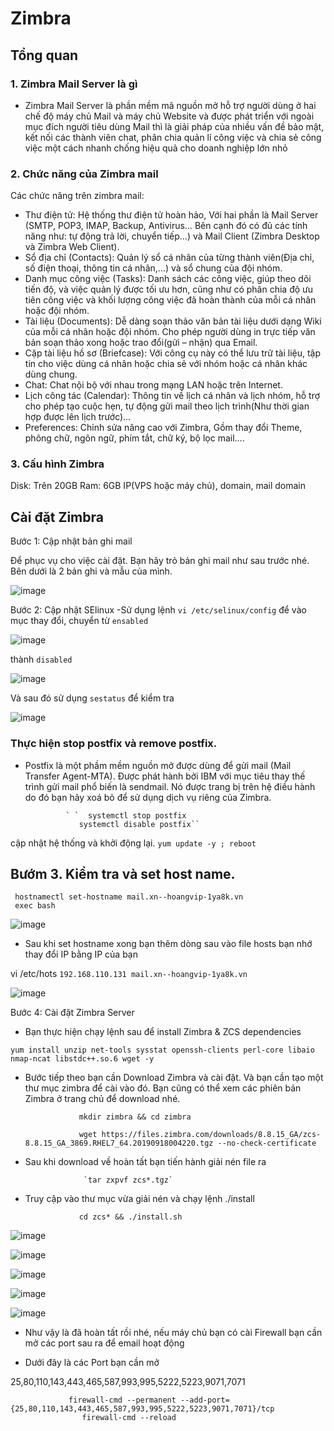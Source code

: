 # Zimbra 
## Tổng quan
### 1. Zimbra Mail Server là gì
- Zimbra Mail Server là phần mềm mã nguồn mở hỗ trợ người dùng ở hai chế độ máy chủ Mail và máy chủ Website và được phát triển với ngoài mục đích người tiêu dùng Mail thì là giải pháp của nhiều vấn đề bảo mật, kết nối các thành viên chat, phân chia quản lí công việc và chia sẻ công việc một cách nhanh chống hiệu quả cho doanh nghiệp lớn nhỏ
### 2. Chức năng của Zimbra mail
Các chức năng trên zimbra mail:

- Thư điện tử: Hệ thống thư điện tử hoàn hảo, Với hai phần là Mail Server (SMTP, POP3, IMAP, Backup, Antivirus… Bên cạnh đó có đủ các tính năng như: tự động trả lời, chuyển tiếp…) và Mail Client (Zimbra Desktop và Zimbra Web Client).
- Sổ địa chỉ (Contacts): Quản lý sổ cá nhân của từng thành viên(Địa chỉ, số điện thoại, thông tin cá nhân,…) và sổ chung của đội nhóm.
- Danh mục công việc (Tasks): Danh sách các công việc, giúp theo dõi tiến độ, và việc quản lý được tối ưu hơn, cũng như có phân chia độ ưu tiên công việc và khối lượng công việc đã hoàn thành của mỗi cá nhân hoặc đội nhóm.
- Tài liệu (Documents): Dễ dàng soạn thảo văn bản tài liệu dưới dạng Wiki của mỗi cá nhân hoặc đội nhóm. Cho phép người dùng in trực tiếp văn bản soạn thảo xong hoặc trao đổi(gửi – nhận) qua Email.
- Cặp tài liệu hồ sơ (Briefcase): Với công cụ này có thể lưu trữ tài liệu, tập tin cho việc dùng cá nhân hoặc chia sẻ với nhóm hoặc cá nhân khác dùng chung.
- Chat: Chat nội bộ với nhau trong mạng LAN hoặc trên Internet.
- Lịch công tác (Calendar): Thông tin về lịch cá nhân và lịch nhóm, hỗ trợ cho phép tạo cuộc hẹn, tự động gửi mail theo lịch trình(Như thời gian hợp được lên lịch trước)…
- Preferences: Chỉnh sửa nâng cao với Zimbra, Gồm thay đổi Theme, phông chữ, ngôn ngữ, phím tắt, chữ ký, bộ lọc mail….

### 3. Cấu hình Zimbra
Disk: Trên 20GB Ram: 6GB IP(VPS hoặc máy chủ), domain, mail domain

## Cài đặt Zimbra

Bước 1: Cập nhật bản ghi mail

Để phục vụ cho việc cài đặt. Bạn hãy trỏ bản ghi mail như sau trước nhé. Bên dưới là 2 bản ghi và mẫu của mình.

![image](https://user-images.githubusercontent.com/105496635/186051480-de77d99a-9a46-4ea1-8d89-587a31bb5250.png)

Bước 2: Cập nhật SElinux
-Sử dụng lệnh `vi /etc/selinux/config` để vào mục thay đổi, chuyển từ `ensabled`

![image](https://user-images.githubusercontent.com/105496635/186096391-73a63011-5e34-4471-9f68-bb4e1245f24b.png)

 thành `disabled`

![image](https://user-images.githubusercontent.com/105496635/186097046-7c29276f-b853-4cd4-af84-65fe3ddde998.png)

Và sau đó sử dụng `sestatus` để kiểm tra

![image](https://user-images.githubusercontent.com/105496635/186097409-6419b3fb-e332-41eb-983e-43e42071da9a.png)

### Thực hiện stop postfix và remove postfix.
- Postfix là một phầm mềm nguồn mở được dùng để gửi mail (Mail Transfer Agent-MTA). Được phát hành bởi IBM với mục tiêu thay thế trình gửi mail phổ biến là sendmail. Nó được trang bị trên hệ điều hành do đó bạn hãy xoá bỏ để sử dụng dịch vụ riêng của Zimbra.

               ` `  systemctl stop postfix
                  systemctl disable postfix``

cập nhật hệ thống và khởi động lại.
                `yum update -y ; reboot`
                
## Bướm 3. Kiểm tra và set host name.                
     hostnamectl set-hostname mail.xn--hoangvip-1ya8k.vn
     exec bash
![image](https://user-images.githubusercontent.com/105496635/186100082-9a2768ab-9b49-41c3-b97d-adce02b21c8a.png)

- Sau khi set hostname xong bạn thêm dòng sau vào file hosts bạn nhớ thay đổi IP bằng IP của bạn

vi /etc/hots
`192.168.110.131 mail.xn--hoangvip-1ya8k.vn`

![image](https://user-images.githubusercontent.com/105496635/186100551-4d1712a5-e766-49e0-92e9-882cc482d156.png)


Bước 4: Cài đặt Zimbra Server
- Bạn thực hiện chạy lệnh sau để install Zimbra & ZCS dependencies

`yum install unzip net-tools sysstat openssh-clients perl-core libaio nmap-ncat libstdc++.so.6 wget -y`

- Bước tiếp theo bạn cần Download Zimbra và cài đặt. Và bạn cần tạo một thư mục zimbra để cài vào đó. Bạn cũng có thể xem các phiên bản Zimbra ở trang chủ để download nhé.

                  mkdir zimbra && cd zimbra

                  wget https://files.zimbra.com/downloads/8.8.15_GA/zcs-8.8.15_GA_3869.RHEL7_64.20190918004220.tgz --no-check-certificate


- Sau khi download về hoàn tất bạn tiến hành giải nén file ra
                   
                   `tar zxpvf zcs*.tgz`


- Truy cập vào thư mục vừa giải nén và chạy lệnh ./install

                  cd zcs* && ./install.sh

![image](https://user-images.githubusercontent.com/105496635/186095631-e8df0aa8-dd45-401b-8d54-3dfbd512cbad.png)


![image](https://user-images.githubusercontent.com/105496635/186106969-9ba83c4b-d820-4ee6-b041-d45321faa01d.png)

![image](https://user-images.githubusercontent.com/105496635/186107422-412024c8-d55e-4762-9f9f-29874bf20954.png)

![image](https://user-images.githubusercontent.com/105496635/186108314-1f7a104a-33c5-44e4-a818-bcc1a05cfcf8.png)

![image](https://user-images.githubusercontent.com/105496635/186109085-0e3fd7a4-ca48-4d62-98db-85f0fdcc09c1.png)


- Như vậy là đã hoàn tất rồi nhé, nếu máy chủ bạn có cài Firewall bạn cần mở các port sau ra để email hoạt động

- Dưới đây là các Port bạn cần mở

25,80,110,143,443,465,587,993,995,5222,5223,9071,7071

                 firewall-cmd --permanent --add-port={25,80,110,143,443,465,587,993,995,5222,5223,9071,7071}/tcp
                    firewall-cmd --reload
